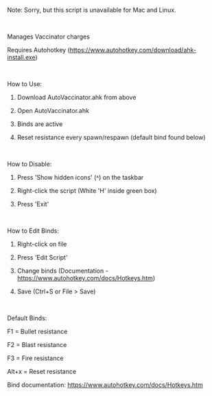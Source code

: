 Note: Sorry, but this script is unavailable for Mac and Linux.

‎

Manages Vaccinator charges

Requires Autohotkey (https://www.autohotkey.com/download/ahk-install.exe)

‎

How to Use:

1. Download AutoVaccinator.ahk from above

2. Open AutoVaccinator.ahk

3. Binds are active

4. Reset resistance every spawn/respawn (default bind found below)

‎

How to Disable:

1. Press 'Show hidden icons' (˄) on the taskbar

2. Right-click the script (White 'H' inside green box)

3. Press 'Exit'

‎

How to Edit Binds:

1. Right-click on file

2. Press 'Edit Script'

3. Change binds (Documentation - https://www.autohotkey.com/docs/Hotkeys.htm)

4. Save (Ctrl+S or File > Save)

‎

Default Binds:

F1 = Bullet resistance

F2 = Blast resistance

F3 = Fire resistance

Alt+x = Reset resistance

Bind documentation: https://www.autohotkey.com/docs/Hotkeys.htm
